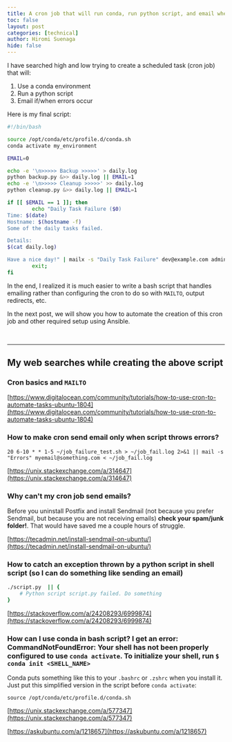 ```yaml
---
title: A cron job that will run conda, run python script, and email when it fails 
toc: false
layout: post
categories: [technical]
author: Hiromi Suenaga
hide: false
---
```


I have searched high and low trying to create a scheduled task (cron job) that will:
1. Use a conda environment
2. Run a python script
3. Email if/when errors occur


Here is my final script:

```bash
#!/bin/bash

source /opt/conda/etc/profile.d/conda.sh
conda activate my_environment

EMAIL=0

echo -e '\n>>>>> Backup >>>>>' > daily.log
python backup.py &>> daily.log || EMAIL=1
echo -e '\n>>>>> Cleanup >>>>>' >> daily.log
python cleanup.py &>> daily.log || EMAIL=1

if [[ $EMAIL == 1 ]]; then
        echo "Daily Task Failure ($0)
Time: $(date)
Hostname: $(hostname -f)
Some of the daily tasks failed.

Details:
$(cat daily.log)

Have a nice day!" | mailx -s "Daily Task Failure" dev@example.com admin@example.com 
        exit;
fi
```
In the end, I realized it is much easier to write a bash script that handles emailing rather than configuring the cron to do so with `MAILTO`, output redirects, etc.

In the next post, we will show you how to automate the creation of this cron job and other required setup using Ansible.

<br>

---
## My web searches while creating the above script

### Cron basics and `MAILTO`

[https://www.digitalocean.com/community/tutorials/how-to-use-cron-to-automate-tasks-ubuntu-1804](https://www.digitalocean.com/community/tutorials/how-to-use-cron-to-automate-tasks-ubuntu-1804)


### How to make cron send email only when script throws errors?

```
20 6-10 * * 1-5 ~/job_failure_test.sh > ~/job_fail.log 2>&1 || mail -s "Errors" myemail@something.com < ~/job_fail.log
```
[https://unix.stackexchange.com/a/314647](https://unix.stackexchange.com/a/314647)

### Why can't my cron job send emails? 

Before you uninstall Postfix and install Sendmail (not because you prefer Sendmail, but because you are not receiving emails) __check your spam/junk folder!__. That would have saved me a couple hours of struggle.

[https://tecadmin.net/install-sendmail-on-ubuntu/](https://tecadmin.net/install-sendmail-on-ubuntu/)


### How to catch an exception thrown by a python script in shell script (so I can do something like sending an email)

```bash
./script.py  || {
    # Python script script.py failed. Do something
} 
```

[https://stackoverflow.com/a/24208293/6999874](https://stackoverflow.com/a/24208293/6999874)


### How can I use conda in bash script? I get an error: CommandNotFoundError: Your shell has not been properly configured to use `conda activate`. To initialize your shell, run `$ conda init <SHELL_NAME>`

Conda puts something like this to your `.bashrc` or `.zshrc` when you install it. Just put this simplified version in the script before `conda activate`:
```
source /opt/conda/etc/profile.d/conda.sh
```

[https://unix.stackexchange.com/a/577347](https://unix.stackexchange.com/a/577347)

[https://askubuntu.com/a/1218657](https://askubuntu.com/a/1218657)
